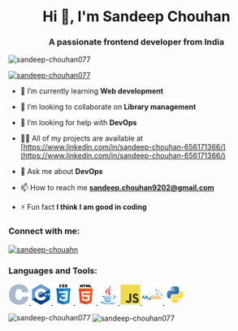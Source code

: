 <h1 align="center">Hi 👋, I'm Sandeep Chouhan</h1>
<h3 align="center">A passionate frontend developer from India</h3>

<p align="left"> <img src="https://komarev.com/ghpvc/?username=sandeep-chouhan077&label=Profile%20views&color=0e75b6&style=flat" alt="sandeep-chouhan077" /> </p>

<p align="left"> <a href="https://github.com/ryo-ma/github-profile-trophy"><img src="https://github-profile-trophy.vercel.app/?username=sandeep-chouhan077" alt="sandeep-chouhan077" /></a> </p>

- 🌱 I’m currently learning **Web development**

- 👯 I’m looking to collaborate on **Library management**

- 🤝 I’m looking for help with **DevOps**

- 👨‍💻 All of my projects are available at [https://www.linkedin.com/in/sandeep-chouhan-656171366/](https://www.linkedin.com/in/sandeep-chouhan-656171366/)

- 💬 Ask me about **DevOps**

- 📫 How to reach me **sandeep.chouhan9202@gmail.com**

- ⚡ Fun fact **I think I am good in coding**

<h3 align="left">Connect with me:</h3>
<p align="left">
<a href="https://linkedin.com/in/sandeep-chouahn" target="blank"><img align="center" src="https://raw.githubusercontent.com/rahuldkjain/github-profile-readme-generator/master/src/images/icons/Social/linked-in-alt.svg" alt="sandeep-chouahn" height="30" width="40" /></a>
</p>

<h3 align="left">Languages and Tools:</h3>
<p align="left"> <a href="https://www.cprogramming.com/" target="_blank" rel="noreferrer"> <img src="https://raw.githubusercontent.com/devicons/devicon/master/icons/c/c-original.svg" alt="c" width="40" height="40"/> </a> <a href="https://www.w3schools.com/cpp/" target="_blank" rel="noreferrer"> <img src="https://raw.githubusercontent.com/devicons/devicon/master/icons/cplusplus/cplusplus-original.svg" alt="cplusplus" width="40" height="40"/> </a> <a href="https://www.w3schools.com/css/" target="_blank" rel="noreferrer"> <img src="https://raw.githubusercontent.com/devicons/devicon/master/icons/css3/css3-original-wordmark.svg" alt="css3" width="40" height="40"/> </a> <a href="https://www.w3.org/html/" target="_blank" rel="noreferrer"> <img src="https://raw.githubusercontent.com/devicons/devicon/master/icons/html5/html5-original-wordmark.svg" alt="html5" width="40" height="40"/> </a> <a href="https://www.java.com" target="_blank" rel="noreferrer"> <img src="https://raw.githubusercontent.com/devicons/devicon/master/icons/java/java-original.svg" alt="java" width="40" height="40"/> </a> <a href="https://developer.mozilla.org/en-US/docs/Web/JavaScript" target="_blank" rel="noreferrer"> <img src="https://raw.githubusercontent.com/devicons/devicon/master/icons/javascript/javascript-original.svg" alt="javascript" width="40" height="40"/> </a> <a href="https://www.mysql.com/" target="_blank" rel="noreferrer"> <img src="https://raw.githubusercontent.com/devicons/devicon/master/icons/mysql/mysql-original-wordmark.svg" alt="mysql" width="40" height="40"/> </a> <a href="https://www.python.org" target="_blank" rel="noreferrer"> <img src="https://raw.githubusercontent.com/devicons/devicon/master/icons/python/python-original.svg" alt="python" width="40" height="40"/> </a> </p>

<p><img align="left" src="https://github-readme-stats.vercel.app/api/top-langs?username=sandeep-chouhan077&show_icons=true&locale=en&layout=compact" alt="sandeep-chouhan077" /></p>

<p>&nbsp;<img align="center" src="https://github-readme-stats.vercel.app/api?username=sandeep-chouhan077&show_icons=true&locale=en" alt="sandeep-chouhan077" /></p>
